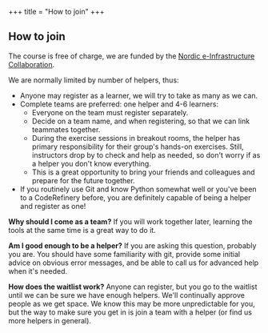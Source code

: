 +++
title = "How to join"
+++

## How to join

The course is free of charge, we are funded by the [Nordic e-Infrastructure
Collaboration](https://neic.no/).

We are normally limited by number of helpers, thus:

- Anyone may register as a learner, we will try to take as many as we can.
- Complete teams are preferred: one helper and 4-6 learners:
  - Everyone on the team must register separately.
  - Decide on a team name, and when registering,
    so that we can link teammates together.
  - During the exercise sessions in breakout rooms, the helper has
    primary responsibility for their group's hands-on exercises.
    Still, instructors drop by to check and help
    as needed, so don't worry if as a helper you don't know everything.
  - This is a great opportunity to bring your friends and colleagues
    and prepare for the future together.
- If you routinely use Git and know Python somewhat well or you've been to
  a CodeRefinery before, you are definitely capable of being a helper and register as one!

**Why should I come as a team?**  If you will work together later,
  learning the tools at the same time is a great way to do it.

**Am I good enough to be a helper?**  If you are asking this
  question, probably you are.  You should have some familiarity with
  git, provide some initial advice on obvious error messages, and
  be able to call us for advanced help when it's needed.

**How does the waitlist work?**  Anyone can register, but you go to
  the waitlist until we can be sure we have enough helpers.  We'll
  continually approve people as we get space.  We know
  this may be more unpredictable for you, but the way to make sure you
  get in is join a team with a helper (or find us more helpers in
  general).
